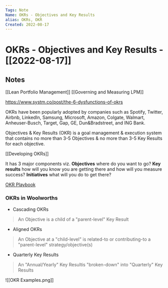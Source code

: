 ```yaml
---
Tags: Note
Name: OKRs - Objectives and Key Results
alias: OKRs, OKR
Created: 2022-08-17
---
```

# OKRs - Objectives and Key Results - [[2022-08-17]]
## Notes
[[Lean Portfolio Management]]
[[Governing and Measuring LPM]]

https://www.systm.co/post/the-6-dysfunctions-of-okrs

OKRs have been popularly adopted by companies such as Spotify, Twitter, Airbnb, LinkedIn, Samsung, Microsoft, Amazon, Colgate, Walmart, Anheuser-Busch, Target, Gap, GE, Dun&Bradstreet, and ING Bank. 

Objectives & Key Results (OKR) is a goal management & execution system that contains no more than 3-5 Objectives & no more than 3-5 Key Results for each objective.

[[Developing OKRs]]

It has 3 major components viz. 
**Objectives** where do you want to go?
**Key results** how will you know you are getting there and how will you measure success?
**Initiatives** what will you do to get there?

[OKR Playbook](https://docs.google.com/presentation/d/1vBNvVpO37AEuKALa1wd-zTkXpbKzBsme-G8i1fJXETA/edit?hl=en-GB&forcehl=1#slide=id.g1236be96817_0_4724)

### **OKRs in Woolworths**
- Cascading OKRs
> An Objective is a child of a "parent-level" Key Result

- Aligned OKRs
> An Objective at a "child-level" is related-to or contributing-to a "parent-level" strategy/objective(s)

- Quarterly Key Results
> An "Annual/Yearly" Key Resultis "broken-down" into "Quarterly" Key Results

![[OKR Examples.png]]